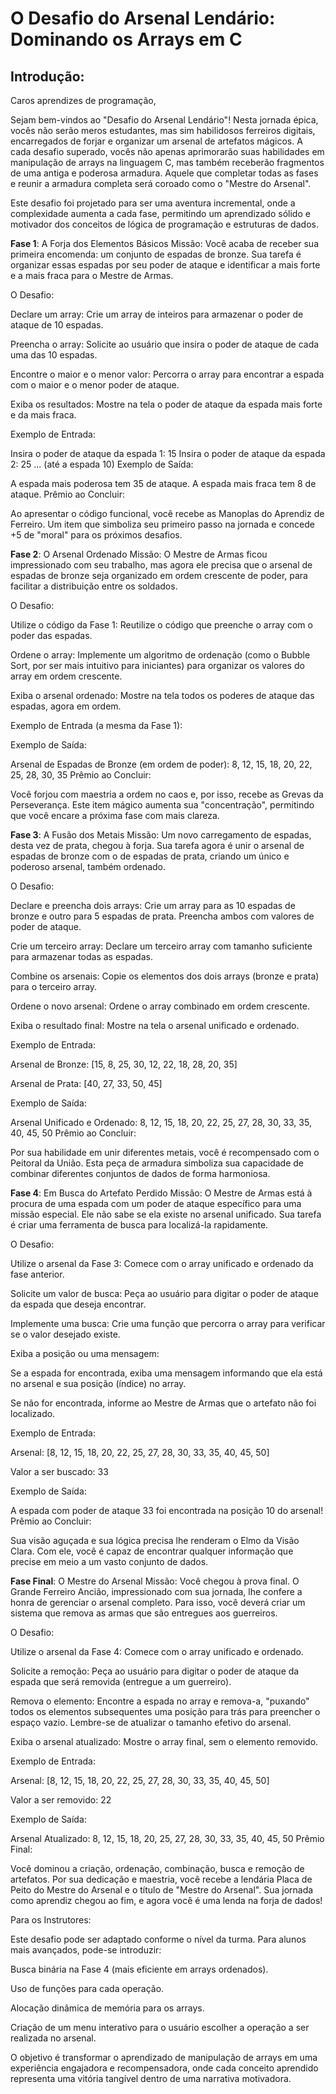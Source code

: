 # O Desafio do Arsenal Lendário: Dominando os Arrays em C

## Introdução:

Caros aprendizes de programação,

Sejam bem-vindos ao "Desafio do Arsenal Lendário"! Nesta jornada épica, vocês não serão meros estudantes, mas sim habilidosos ferreiros digitais, encarregados de forjar e organizar um arsenal de artefatos mágicos. A cada desafio superado, vocês não apenas aprimorarão suas habilidades em manipulação de arrays na linguagem C, mas também receberão fragmentos de uma antiga e poderosa armadura. Aquele que completar todas as fases e reunir a armadura completa será coroado como o "Mestre do Arsenal".

Este desafio foi projetado para ser uma aventura incremental, onde a complexidade aumenta a cada fase, permitindo um aprendizado sólido e motivador dos conceitos de lógica de programação e estruturas de dados.

__Fase 1__: A Forja dos Elementos Básicos
Missão: Você acaba de receber sua primeira encomenda: um conjunto de espadas de bronze. Sua tarefa é organizar essas espadas por seu poder de ataque e identificar a mais forte e a mais fraca para o Mestre de Armas.

O Desafio:

Declare um array: Crie um array de inteiros para armazenar o poder de ataque de 10 espadas.

Preencha o array: Solicite ao usuário que insira o poder de ataque de cada uma das 10 espadas.

Encontre o maior e o menor valor: Percorra o array para encontrar a espada com o maior e o menor poder de ataque.

Exiba os resultados: Mostre na tela o poder de ataque da espada mais forte e da mais fraca.

Exemplo de Entrada:

Insira o poder de ataque da espada 1: 15
Insira o poder de ataque da espada 2: 25
... (até a espada 10)
Exemplo de Saída:

A espada mais poderosa tem 35 de ataque.
A espada mais fraca tem 8 de ataque.
Prêmio ao Concluir:

Ao apresentar o código funcional, você recebe as Manoplas do Aprendiz de Ferreiro. Um item que simboliza seu primeiro passo na jornada e concede +5 de "moral" para os próximos desafios.

__Fase 2__: O Arsenal Ordenado
Missão: O Mestre de Armas ficou impressionado com seu trabalho, mas agora ele precisa que o arsenal de espadas de bronze seja organizado em ordem crescente de poder, para facilitar a distribuição entre os soldados.

O Desafio:

Utilize o código da Fase 1: Reutilize o código que preenche o array com o poder das espadas.

Ordene o array: Implemente um algoritmo de ordenação (como o Bubble Sort, por ser mais intuitivo para iniciantes) para organizar os valores do array em ordem crescente.

Exiba o arsenal ordenado: Mostre na tela todos os poderes de ataque das espadas, agora em ordem.

Exemplo de Entrada (a mesma da Fase 1):

Exemplo de Saída:

Arsenal de Espadas de Bronze (em ordem de poder):
8, 12, 15, 18, 20, 22, 25, 28, 30, 35
Prêmio ao Concluir:

Você forjou com maestria a ordem no caos e, por isso, recebe as Grevas da Perseverança. Este item mágico aumenta sua "concentração", permitindo que você encare a próxima fase com mais clareza.

__Fase 3__: A Fusão dos Metais
Missão: Um novo carregamento de espadas, desta vez de prata, chegou à forja. Sua tarefa agora é unir o arsenal de espadas de bronze com o de espadas de prata, criando um único e poderoso arsenal, também ordenado.

O Desafio:

Declare e preencha dois arrays: Crie um array para as 10 espadas de bronze e outro para 5 espadas de prata. Preencha ambos com valores de poder de ataque.

Crie um terceiro array: Declare um terceiro array com tamanho suficiente para armazenar todas as espadas.

Combine os arsenais: Copie os elementos dos dois arrays (bronze e prata) para o terceiro array.

Ordene o novo arsenal: Ordene o array combinado em ordem crescente.

Exiba o resultado final: Mostre na tela o arsenal unificado e ordenado.

Exemplo de Entrada:

Arsenal de Bronze: [15, 8, 25, 30, 12, 22, 18, 28, 20, 35]

Arsenal de Prata: [40, 27, 33, 50, 45]

Exemplo de Saída:

Arsenal Unificado e Ordenado:
8, 12, 15, 18, 20, 22, 25, 27, 28, 30, 33, 35, 40, 45, 50
Prêmio ao Concluir:

Por sua habilidade em unir diferentes metais, você é recompensado com o Peitoral da União. Esta peça de armadura simboliza sua capacidade de combinar diferentes conjuntos de dados de forma harmoniosa.

__Fase 4__: Em Busca do Artefato Perdido
Missão: O Mestre de Armas está à procura de uma espada com um poder de ataque específico para uma missão especial. Ele não sabe se ela existe no arsenal unificado. Sua tarefa é criar uma ferramenta de busca para localizá-la rapidamente.

O Desafio:

Utilize o arsenal da Fase 3: Comece com o array unificado e ordenado da fase anterior.

Solicite um valor de busca: Peça ao usuário para digitar o poder de ataque da espada que deseja encontrar.

Implemente uma busca: Crie uma função que percorra o array para verificar se o valor desejado existe.

Exiba a posição ou uma mensagem:

Se a espada for encontrada, exiba uma mensagem informando que ela está no arsenal e sua posição (índice) no array.

Se não for encontrada, informe ao Mestre de Armas que o artefato não foi localizado.

Exemplo de Entrada:

Arsenal: [8, 12, 15, 18, 20, 22, 25, 27, 28, 30, 33, 35, 40, 45, 50]

Valor a ser buscado: 33

Exemplo de Saída:

A espada com poder de ataque 33 foi encontrada na posição 10 do arsenal!
Prêmio ao Concluir:

Sua visão aguçada e sua lógica precisa lhe renderam o Elmo da Visão Clara. Com ele, você é capaz de encontrar qualquer informação que precise em meio a um vasto conjunto de dados.

__Fase Final__: O Mestre do Arsenal
Missão: Você chegou à prova final. O Grande Ferreiro Ancião, impressionado com sua jornada, lhe confere a honra de gerenciar o arsenal completo. Para isso, você deverá criar um sistema que remova as armas que são entregues aos guerreiros.

O Desafio:

Utilize o arsenal da Fase 4: Comece com o array unificado e ordenado.

Solicite a remoção: Peça ao usuário para digitar o poder de ataque da espada que será removida (entregue a um guerreiro).

Remova o elemento: Encontre a espada no array e remova-a, "puxando" todos os elementos subsequentes uma posição para trás para preencher o espaço vazio. Lembre-se de atualizar o tamanho efetivo do arsenal.

Exiba o arsenal atualizado: Mostre o array final, sem o elemento removido.

Exemplo de Entrada:

Arsenal: [8, 12, 15, 18, 20, 22, 25, 27, 28, 30, 33, 35, 40, 45, 50]

Valor a ser removido: 22

Exemplo de Saída:

Arsenal Atualizado:
8, 12, 15, 18, 20, 25, 27, 28, 30, 33, 35, 40, 45, 50
Prêmio Final:

Você dominou a criação, ordenação, combinação, busca e remoção de artefatos. Por sua dedicação e maestria, você recebe a lendária Placa de Peito do Mestre do Arsenal e o título de "Mestre do Arsenal". Sua jornada como aprendiz chegou ao fim, e agora você é uma lenda na forja de dados!

Para os Instrutores:

Este desafio pode ser adaptado conforme o nível da turma. Para alunos mais avançados, pode-se introduzir:

Busca binária na Fase 4 (mais eficiente em arrays ordenados).

Uso de funções para cada operação.

Alocação dinâmica de memória para os arrays.

Criação de um menu interativo para o usuário escolher a operação a ser realizada no arsenal.

O objetivo é transformar o aprendizado de manipulação de arrays em uma experiência engajadora e recompensadora, onde cada conceito aprendido representa uma vitória tangível dentro de uma narrativa motivadora.